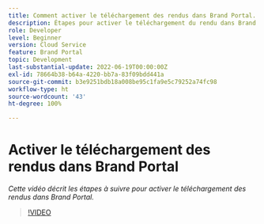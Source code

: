 ```yaml
---
title: Comment activer le téléchargement des rendus dans Brand Portal.
description: Étapes pour activer le téléchargement du rendu dans Brand Portal
role: Developer
level: Beginner
version: Cloud Service
feature: Brand Portal
topic: Development
last-substantial-update: 2022-06-19T00:00:00Z
exl-id: 78664b38-b64a-4220-bb7a-83f09bdd441a
source-git-commit: b3e9251bdb18a008be95c1fa9e5c79252a74fc98
workflow-type: ht
source-wordcount: '43'
ht-degree: 100%

---
```


# Activer le téléchargement des rendus dans Brand Portal

*Cette vidéo décrit les étapes à suivre pour activer le téléchargement des rendus dans Brand Portal.*

>[!VIDEO](https://video.tv.adobe.com/v/335449?quality=12&learn=on)
